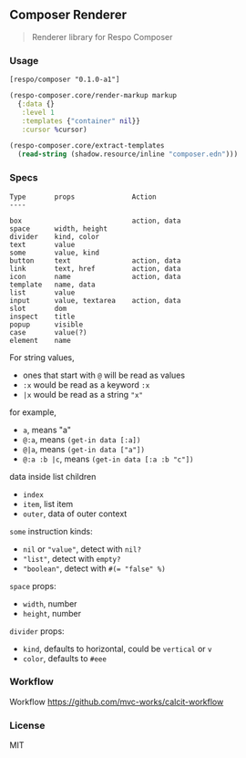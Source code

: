 
Composer Renderer
----

> Renderer library for Respo Composer

### Usage

```edn
[respo/composer "0.1.0-a1"]
```

```clojure
(respo-composer.core/render-markup markup
  {:data {}
   :level 1
   :templates {"container" nil}}
   :cursor %cursor)
```

```clojure
(respo-composer.core/extract-templates
  (read-string (shadow.resource/inline "composer.edn")))
```

### Specs

```
Type       props              Action
----

box                           action, data
space      width, height
divider    kind, color
text       value
some       value, kind
button     text               action, data
link       text, href         action, data
icon       name               action, data
template   name, data
list       value
input      value, textarea    action, data
slot       dom
inspect    title
popup      visible
case       value(?)
element    name
```

For string values,

* ones that start with `@` will be read as values
* `:x` would be read as a keyword `:x`
* `|x` would be read as a string `"x"`

for example,

* `a`, means "a"
* `@:a`, means `(get-in data [:a])`
* `@|a`, means `(get-in data ["a"])`
* `@:a :b |c`, means `(get-in data [:a :b "c"])`

data inside list children

* `index`
* `item`, list item
* `outer`, data of outer context

`some` instruction kinds:

* `nil` or `"value"`, detect with `nil?`
* `"list"`, detect with `empty?`
* `"boolean"`, detect with `#(= "false" %)`

`space` props:

* `width`, number
* `height`, number

`divider` props:

* `kind`, defaults to horizontal, could be `vertical` or `v`
* `color`, defaults to `#eee`

### Workflow

Workflow https://github.com/mvc-works/calcit-workflow

### License

MIT
